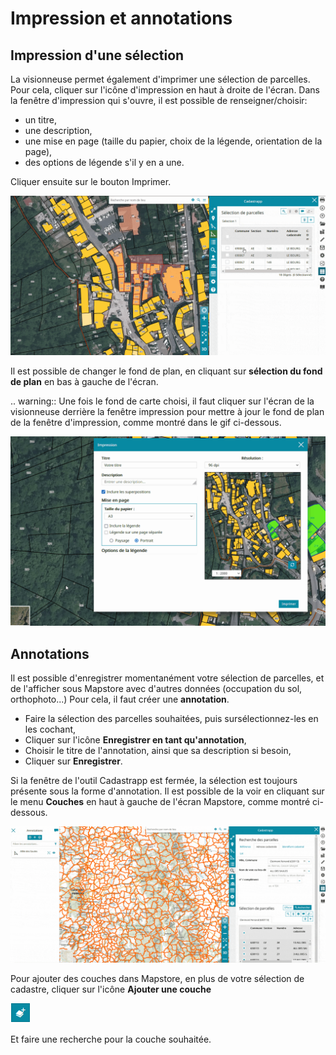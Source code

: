 # Impression et annotations

## Impression d'une sélection

La visionneuse permet également d'imprimer une sélection de parcelles.
Pour cela, cliquer sur l'icône d'impression en haut à droite de l'écran.
Dans la fenêtre d'impression qui s'ouvre, il est possible de renseigner/choisir:


- un titre,
- une description,
- une mise en page (taille du papier, choix de la légende, orientation de la page),
- des options de légende s'il y en a une.

Cliquer ensuite sur le bouton Imprimer.


![image](./images/impression.gif)

Il est possible de changer le fond de plan, en cliquant sur  **sélection du fond de plan** en bas à gauche de l'écran.

.. warning::
  Une fois le fond de carte choisi, il faut cliquer sur l'écran de la visionneuse derrière la fenêtre impression pour mettre à jour le fond de plan de la fenêtre d'impression, comme montré dans le gif ci-dessous.

![image](./images/impression_fond.gif)

## Annotations

Il est possible d'enregistrer momentanément votre sélection de parcelles, et de l'afficher sous Mapstore avec d'autres données (occupation du sol, orthophoto...)
Pour cela, il faut créer une **annotation**.

- Faire la sélection des parcelles souhaitées, puis sursélectionnez-les en les cochant,
- Cliquer sur l'icône **Enregistrer en tant qu'annotation**,
- Choisir le titre de l'annotation, ainsi que sa description si besoin,
- Cliquer sur **Enregistrer**.
	
Si la fenêtre de l'outil Cadastrapp est fermée, la sélection est toujours présente sous la forme d'annotation.
Il est possible de la voir en cliquant sur le menu **Couches** en haut à gauche de l'écran Mapstore, comme montré ci-dessous.

![image](./images/annotation2.gif)

Pour ajouter des couches dans Mapstore, en plus de votre sélection de cadastre, cliquer sur l'icône **Ajouter une couche**

![image](./images/ajouter_couche.PNG)

Et faire une recherche pour la couche souhaitée.


